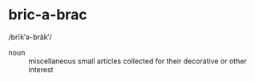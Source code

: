 bric-a-brac
===========

/brĭk′ə-brăk′/

<dl>
  <dt>noun</dt>
  <dd>
    miscellaneous small articles collected for their decorative or other interest
  </dd>
</dl>
